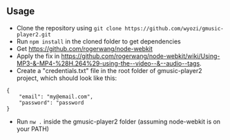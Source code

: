 ## Usage

- Clone the repository using ```git clone https://github.com/wyozi/gmusic-player2.git```  
- Run ```npm install``` in the cloned folder to get dependencies  
- Get https://github.com/rogerwang/node-webkit  
- Apply the fix in https://github.com/rogerwang/node-webkit/wiki/Using-MP3-&-MP4-%28H.264%29-using-the--video--&--audio--tags.
- Create a "credentials.txt" file in the root folder of gmusic-player2 project, which should look like this:
```
{
    "email": "my@email.com",
    "password": "password
}
```
- Run ```nw .``` inside the gmusic-player2 folder (assuming node-webkit is on your PATH)
